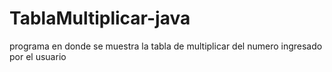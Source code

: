 # TablaMultiplicar-java
programa en donde se muestra la tabla de multiplicar del numero ingresado por el usuario
